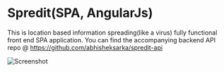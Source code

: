 # Spredit(SPA, AngularJs)
This is location based information spreading(like a virus) fully functional front end SPA application. You can find the accompanying backend API repo @ https://github.com/abhisheksarka/spredit-api


![Screenshot](https://lh4.googleusercontent.com/KXUfUwbHyG4MFZFoYosRVkUYm7h1eR4BeZY_L7N9wNZ4fruRrUeSN99f_TpCAtcWMVJ1BkFd=w1440-h764-rw)
